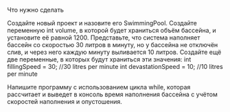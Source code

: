 Что нужно сделать

Создайте новый проект и назовите его SwimmingPool.
Создайте переменную int volume, в которой будет храниться объём бассейна, и установите её равной 1200.
Представьте, что система наполняет бассейн со скоростью 30 литров в минуту, 
но у бассейна не отключён слив, и через него каждую минуту выливается 10 литров. Создайте ещё две переменные, в которых будут храниться эти значения:
int fillingSpeed = 30; //30 litres per minute
int devastationSpeed = 10; //10 litres per minute

Напишите программу с использованием цикла while, 
которая рассчитает и выведет в консоль время наполнения бассейна с учётом скоростей наполнения и опустошения.
